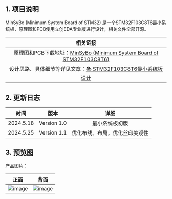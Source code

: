 ## 1. 项目说明
MinSyBo (Minimum System Board of STM32) 是一个STM32F103C8T6最小系统板，原理图和PCB使用立创EDA专业版进行设计，相关文件全部开源。

| 相关链接 |
| :------: |
| 原理图和PCB下载地址：[MinSyBo (Minimum System Board of STM32F103C8T6)](https://www.writebug.com/code/90657564-1c05-11ef-a772-0242c0a81018) |
| 设计思路、具体细节等详见文章：[📚 STM32F103C8T6最小系统板设计](https://www.writebug.com/article/17d10f98-1bfe-11ef-a772-0242c0a81018) |

## 2. 更新日志
| 时间 | 版本 | 详细 |
| :------: | :------: | :------: |
| 2024.5.18 | Version 1.0 | 最小系统板初版 |
|2024.5.25|Version 1.1|优化布线、布局，优化丝印美观性|

## 3. 预览图
产品图片：

| 正面 | 背面 |
| :------: | :------: |
| ![image](https://gitee.com/dy130810/images_house/raw/master/pic/20240601/152449634-1.png)| ![image](https://gitee.com/dy130810/images_house/raw/master/pic/20240601/152422705-1.png)|

